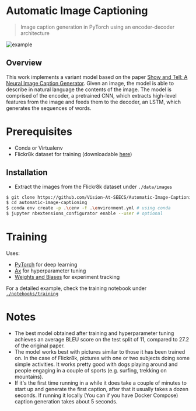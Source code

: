 # Automatic Image Captioning
> Image caption generation in PyTorch using an encoder-decoder architecture

![example](https://github.com/user-attachments/assets/8dd9efaa-7aab-4bad-b9dd-25be4bc6038c)

## Overview
This work implements a variant model based on the paper [Show and Tell: A Neural Image Caption Generator](https://arxiv.org/pdf/1411.4555.pdf). Given an image, the model is able to describe in natural language the contents of the image. The model is comprised of the encoder, a pretrained CNN, which extracts high-level features from the image and feeds them to the decoder, an LSTM, which generates the sequences of words. 

# Prerequisites
* Conda or Virtualenv
* Flickr8k dataset for training (downloadable [here](http://academictorrents.com/details/9dea07ba660a722ae1008c4c8afdd303b6f6e53b))

## Installation
* Extract the images from the Flickr8k dataset under `./data/images`
```sh
$ git clone https://github.com/Vision-At-SEECS/Automatic-Image-Captioning
$ cd automatic-image-captioning
$ conda env create -p .\cenv -f .\environment.yml # using conda
$ jupyter nbextensions_configurator enable --user # optional
```

# Training
Uses:
* [PyTorch](https://github.com/pytorch/pytorch) for deep learning
* [Ax](https://github.com/facebook/Ax/) for hyperparameter tuning
* [Weights and Biases](https://www.wandb.com/) for experiment tracking

For a detailed example, check the training notebook under  [`./notebooks/training`](./notebooks/training)

# Notes
* The best model obtained after training and hyperparameter tuning achieves an average BLEU score on the test split of 11, compared to 27.2 of the original paper.
* The model works best with pictures similar to those it has been trained on. In the case of Flickr8k, pictures with one or two subjects doing some simple activities. It works pretty good with dogs playing around and people engaging in a couple of sports (e.g. surfing, trekking on mountains).
* If it's the first time running in a while it does take a couple of minutes to start up and generate the first caption, after that it usually takes a dozen seconds. If running it locally (You can if you have Docker Compose) caption generation takes about 5 seconds.
